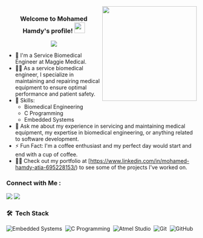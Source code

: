 <img width="250" align="right" src="https://media.giphy.com/media/3oKIPnAiaMCws8nOsE/giphy.gif">

<h3 align="center">
  Welcome to Mohamed Hamdy's profile!
  <img src="https://img.shields.io/badge/Hello-World!-brightgreen?style=flat&logo=c&logoColor=white" width="28">
</h3>

<!-- Typing SVG by DenverCoder1 - https://github.com/DenverCoder1/readme-typing-svg -->
<p align="center">
  <a href="https://github.com/DenverCoder1/readme-typing-svg"><img src="https://readme-typing-svg.herokuapp.com/?lines=Embedded%20System%20Engineer;Always%20learning%20new%20things&font=Fira%20Code&center=true&width=440&height=45&color=f75c7e&vCenter=true&size=22"></a>
</p> 

- 🏢 I'm a Service Biomedical Engineer at Maggie Medical.
- 👨‍💻 As a service biomedical engineer, I specialize in maintaining and repairing medical equipment to ensure optimal performance and patient safety.
- 💼 Skills:
  - Biomedical Engineering
  - C Programming
  - Embedded Systems
- 💬 Ask me about my experience in servicing and maintaining medical equipment, my expertise in biomedical engineering, or anything related to software development.
- ⚡ Fun Fact: I'm a coffee enthusiast and my perfect day would start and end with a cup of coffee.
- 👨‍💻 Check out my portfolio at [https://www.linkedin.com/in/mohamed-hamdy-atia-695228153/) to see some of the projects I've worked on.


### Connect with Me :

<a href="https://www.linkedin.com/in/mohamed-hamdy-atia-695228153/" target="_blank"><img src="https://img.shields.io/badge/-Mohamed%20Hamdy-0077B5?style=for-the-badge&logo=Linkedin&logoColor=white"/></a>
<a href="https://t.me/MohamedHAtia" target="_blank"><img src="https://img.shields.io/badge/-Mohamed%20Hamdy-0077B5?style=for-the-badge&logo=Telegram&logoColor=white"/></a>
### 🛠 &nbsp;Tech Stack
![Embedded Systems](https://img.shields.io/badge/-Embedded%20Systems-05122A?style=flat&logo=embedded&logoColor=white)&nbsp;
![C Programming](https://img.shields.io/badge/-C%20Programming-05122A?style=flat&logo=c&logoColor=white)&nbsp;
![Atmel Studio](https://img.shields.io/badge/-Atmel%20Studio-05122A?style=flat&logo=atmel&logoColor=white)&nbsp;
![Git](https://img.shields.io/badge/-Git-05122A?style=flat&logo=git)&nbsp;
![GitHub](https://img.shields.io/badge/-GitHub-05122A?style=flat&logo=github)&nbsp;


